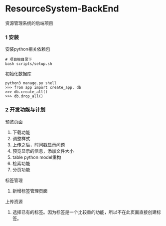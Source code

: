 # ResourceSystem-BackEnd
资源管理系统的后端项目


### 1 安装

安装python相关依赖包
```
# 项目根目录下
bash scripts/setup.sh
```

初始化数据库
```
python3 manage.py shell
>>> from app import create_app, db
>>> db.create_all()
>>> db.drop_all()
```

### 2 开发功能与计划

预览页面
1. 下载功能
2. 调整样式
3. 上传之后，时间戳显示问题
4. 预览显示的信息，添加文件大小
5. table python model重构
6. 检索功能
7. 分页功能

标签管理
1. 新增标签管理页面

上传资源
1. 选择已有的标签。因为标签是一个比较重的功能，所以不在此页面直接创建标签。